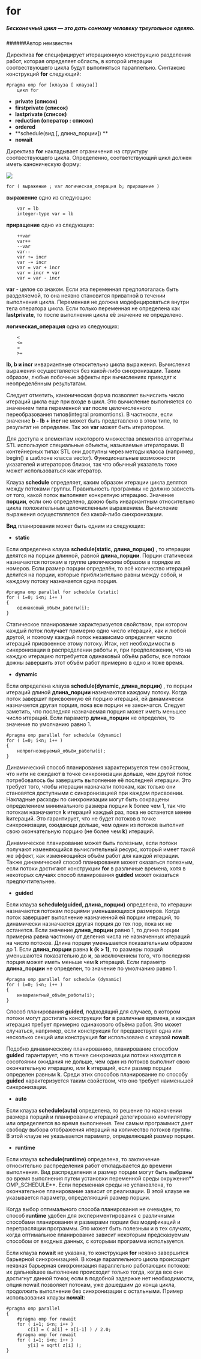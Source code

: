 # for

##### **Бесконечный цикл — это дать сонному человеку треугольное одеяло.**
######Автор неизвестен


Директива **for** специфицирует итерационную конструкцию разделения работ, которая определяет область, в которой итерации соотвествующего цикла будут выполняться параллельно. Синтаксис конструкций **for** следующий:

```
#pragma omp for [клауза [ клауза]]
    цикл for
```
* **private (список)**   
* **firstprivate (список)**  
* **lastprivate (список)**
* **reduction (оператор : список)**
* **ordered**
* **schedule(вид [, длина_порции]) **
* **nowait**

Директива **for** накладывает ограничения на структуру соотвествующего цикла. Определенно, соответствующий цикл должен иметь каноническую форму:

![](xButl.png)
```
for ( выражение ; var логическая_операция b; приращение )
```
**выражение** одно из следующих:
```
    var = lb
    integer-type var = lb
```
**приращение** одно из следующих:
```
    ++var
    var++
    --var
    var--
    var += incr
    var -= incr
    var = var + incr
    var = incr + var
    var = var - incr 
```
**var** - целое со знаком. Если эта переменная предпологалась быть разделяемой, то она неявно становится приватной в течении выполнения цикла. Переменная не должна модефицироваться внутри тела оператора цикла. Если только переменная не определена как **lastprivate**, то после выполнения цикла её значение не определено.  

**логическая_операция** одна из следующих:
```
    <
    <=
    >
    >=
```
**lb, b и incr** инвариантные относительно цикла выражения. Вычисления выражения осуществляется без какой-либо синхронизации. Таким образом, любые побочные эффекты при вычислениях приводят к неопределённым результатам.

Следует отметить, каноническая форма позволяет вычислить число итераций цикла еще при входе в цикл. Это вычисление выполняется со значением типа переменной **var** после целочисленного переобразования типов(integral promontions). В частности, если значение **b - lb + incr** не может быть представлено в этом типе, то результат не определен. Так же **var** может быть итератором.

Для доступа к элементам некоторого множества элементов алгоритмы STL используют специальные объекты, называемые итераторами. В контейнерных типах STL они доступны через методы класса (например, begin() в шаблоне класса vector). Функциональные возможности указателей и итераторов близки, так что обычный указатель тоже может использоваться как итератор.

Клауза **schedule** определяет, каким образом итерации цикла делятся между потоками группы. Правильность программы не должно зависеть от того, какой поток выполняет конкретную итерацию. Значение **порции**, если оно определено, дожно быть инвариантным относительно цикла положительным целочисленным выражением. Вычисление выражения осуществляется без какой-либо синхронизации.  

**Вид** планирования может быть одним из следующих:
*  **static** 

Eсли определена клауза **schedule(static, длина_порции)** , то итерации делятся на порции длинной, равной **длина_порции**. Порции статически назначаются потокам в группе циклическим образом в порядке их номеров.
Если размер порции определён, то всё количество итераций делится на порции, которые приблизительно равны между собой, и каждому потоку назначается одна порция.

```
#pragma omp parallel for schedule (static)
for ( i=0; i<n; i++ )
{
    одинаковый_объём_работы(i);
}
```
Статическое планирование характеризуется свойством, при котором каждый поток получает примерно одно число итераций, как и любой другой, и поэтому каждый поток независимо определяет число итераций присвоенное этому потоку. Итак, нет необходимости в синхронизации в распределении работы и, при предположении, что на каждую итерацию потребуется одинаковый объём работы, все потоки дожны завершить этот объём работ примерно в одно и тоже время.

*  **dynamic** 

Если определена клауза **schedule(dynamic, длина_порции)** , то порции итераций длиной **длина_порции** назначаются каждому потоку. Когда поток завершит присвоенную ей порцию итераций, ей динамически назначается другая порция, пока все порции не закончатся. Следует заметить, что последняя назначаемая порция может иметь меньшее число итераций. Если параметр **длина_порции** не определен, то значение по умолчанию равно 1.

```
#pragma omp parallel for schedule (dynamic)
for ( i=0; i<n; i++ )
{
    непрогнозируемый_объём_работы(i);
}
```

Динамический способ планирования характеризуется тем свойством, что нити не ожидают в точке синхронизации дольше, чем другой поток потребовалось бы завершить выполнение её последней итерации. Это требует того, чтобы итерации назначали потокам, как только они становятся доступными с синхронизацией при каждом присвоении. Накладные расходы по синхронизации могут быть сокращены определением минимального размера порции **k** более чем 1, так что потокам назначается **k** итераций каждый раз, пока не останется менее **k**итераций. Это гарантирует, что не будет потоков в точке синхронизации, ожидающи дольше, чем однин из потоков выполнит свою окончательную порцию (не более чем **k**) итераций. 

Динамическое планирование может быть полезным, если потоки получают изменяющийся вычислительный ресурс, который имеет такой же эффект, как изменяющийся объём работ для каждой итерации. Также динамический способ планирования может оказаться полезным, если потоки достигают конструкции **for**  в различные времена, хотя в некоторых случаях способ планирования **guided** может оказаться предпочтительнее.

*  **guided** 

Если клауза **schedule(guided, длина_порции)** определена, то итерации назначаются потокам порциями уменьшающихся размеров. Когда поток завершает выполнение назначенной ей порции итераций, то динамически назначается другая порция до тех пор, пока их не останется. Если значение **длина_порции** равно 1, то длина порции примерна равна частному от деления числа не назначенных итераций на число потоков. Длина порции уменьшается показательным образом до 1. Если **длина_порции** равна **k (k > 1)**, то размеры порций уменьшаются показательно до **к**, за исключением того, что последняя порция может иметь меньше чем **k** итераций. Если параметр **длина_порции** не определен, то значение по умолчанию равно 1.

```
#pragma omp parallel for schedule (dynamic)
for ( i=0; i<n; i++ )
{
    инвариантный_объём_работы(i);
}
```

Способ планирования **guided**, подходящий для случаев, в котором потоки могут достигать конструкции **for** в различные времена, и каждая итерация требует примерно одинакового объёма работ. Это может случаться, например, если конструкция for предшествует одна или несколько секций или конструкция **for** использована с клаузой **nowait**.

Подобно динамическому планированию, планирование способом **guided** гарантирует, что в точке синхронизации потоки находятся в сосотоянии ожидания не дольше, чем один из потоков выполнит свою окончательную итерацию, или **k** итераций, если размер порции определен равным **k**. Среди этих способов планирование по способу **guided** характеризуется таким свойством, что оно требует наименьшей синхронизации.


*  **auto**

Если клауза **schedule(auto)** определена, то решение по назначении размера порций и планированию итераций делегировано компилятору или определяется во время выполнения. Тем самым программист дает свободу выбора отображения итераций на количество потоков группы. В этой клаузе не указывается параметр, определяющий размер порции. 

*  **runtime**

Если клауза **schedule(runtime)** определена, то заключение относительно распределения работ откладывается до времени выполнения. Вид распределения и размер порции могут быть выбраны во время выполнения путем установки переменной среды окружения** OMP_SCHEDULE**. Если переменная среды не установлена, то окончательное планирование зависит от реализации. В этой клаузе не указывается параметр, определяющий размер порции. 

Когда выбор оптимального способа планирования не очевиден, то способ **runtime** удобен для экспериментирования с различными способами планирования и размерами порции без модификаций и перетрасляции программы. Это может быть полезным и в тех случаях, когда оптимальное планирование зависит некоторым предсказуемым способом от входных данных, с которыми программа используется.


Если клауза **nowait** не указана, то конструкция **for** неявно завершится барьерной синхронизацией. В конце параллельного цикла происходит неявная барьерная синхронизация параллельно работающих потоков: их дальнейшее выполнение происходит только тогда, когда все они достигнут данной точки; если в подобной задержке нет необходимости, опция nowait позволяет потокам, уже дошедшим до конца цикла, продолжить выполнение без синхронизации с остальными.
Пример использования клаузы **nowait**:
```
#pragma omp parallel 
{
    #pragma omp for nowait
    for ( i=1; i<n; i++ )
        c[i] = ( a[i] + a[i-1] ) / 2.0;
    #pragma omp for nowait
    for ( i=1; i<n; i++ )
        y[i] = sqrt( z[i] );
}   
```

 
